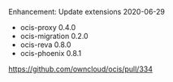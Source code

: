Enhancement: Update extensions 2020-06-29

- ocis-proxy 0.4.0
- ocis-migration 0.2.0
- ocis-reva 0.8.0
- ocis-phoenix 0.8.1

https://github.com/owncloud/ocis/pull/334
